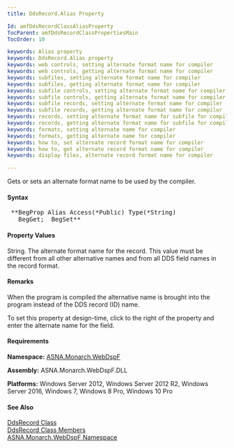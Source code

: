 ```yaml
---
title: DdsRecord.Alias Property

Id: amfDdsRecordClassAliasProperty
TocParent: amfDdsRecordClassPropertiesMain
TocOrder: 10

keywords: Alias property
keywords: DdsRecord.Alias property
keywords: web controls, setting alternate format name for compiler
keywords: web controls, getting alternate format name for compiler
keywords: subfiles, setting alternate format name for compiler
keywords: subfiles, getting alternate format name for compiler
keywords: subfile controls, setting alternate format name for compiler
keywords: subfile controls, getting alternate format name for compiler
keywords: subfile records, setting alternate format name for compiler
keywords: subfile records, getting alternate format name for compiler
keywords: records, setting alternate format name for subfile for compiler
keywords: records, getting alternate format name for subfile for compiler
keywords: formats, setting alternate name for compiler
keywords: formats, getting alternate name for compiler
keywords: how to, set alternate record format name for compiler
keywords: how to, get alternate record format name for compiler
keywords: display files, alternate record format name for compiler

---
```


Gets or sets an alternate format name to be used by the compiler.

#### Syntax
<pre class="prettyprint"> **BegProp Alias Access(*Public) Type(*String)
   BegGet;  BegSet** </pre>

#### Property Values
String. The alternate format name for the record. This value must be different from all other alternative names and from all DDS field names in the record format.

#### Remarks
When the program is compiled the alternative name is brought into the program instead of the DDS record (ID) name.

To set this property at design-time, click to the right of the property and enter the alternate name for the field.

#### Requirements
**Namespace:** [ASNA.Monarch.WebDspF](amfWebDspFNamespace.html)

**Assembly:** ASNA.Monarch.WebDspF.DLL

**Platforms:** Windows Server 2012, Windows Server 2012 R2, Windows Server 2016, Windows 7, Windows 8 Pro, Windows 10 Pro

#### See Also
[DdsRecord Class](amfDdsRecordClass.html) <br /> [ DdsRecord Class Members](amfDdsRecordClassMembers.html) <br /> [ ASNA.Monarch.WebDspF Namespace](amfWebDspFNamespace.html) 
